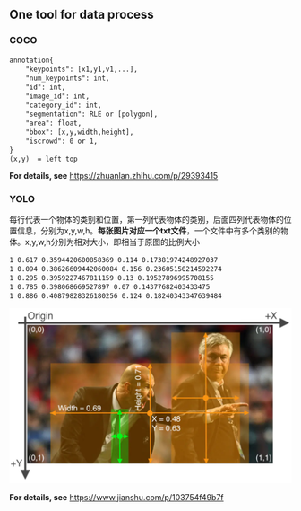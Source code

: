## One tool for data process
### COCO
```
annotation{
    "keypoints": [x1,y1,v1,...],
    "num_keypoints": int,
    "id": int,
    "image_id": int,
    "category_id": int,
    "segmentation": RLE or [polygon],
    "area": float,
    "bbox": [x,y,width,height],
    "iscrowd": 0 or 1,
}
(x,y)  = left top
```

**For details, see**  <https://zhuanlan.zhihu.com/p/29393415>

### YOLO
每行代表一个物体的类别和位置，第一列代表物体的类别，后面四列代表物体的位置信息，分别为x,y,w,h。**每张图片对应一个txt文件**，一个文件中有多个类别的物体。x,y,w,h分别为相对大小，即相当于原图的比例大小

```
1 0.617 0.3594420600858369 0.114 0.17381974248927037
1 0.094 0.38626609442060084 0.156 0.23605150214592274
1 0.295 0.3959227467811159 0.13 0.19527896995708155
1 0.785 0.398068669527897 0.07 0.14377682403433475
1 0.886 0.40879828326180256 0.124 0.18240343347639484
```
![yolo](img/yolo.png)

**For details, see** <https://www.jianshu.com/p/103754f49b7f>
